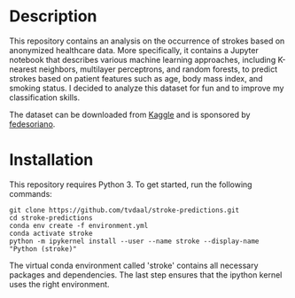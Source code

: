 # Description
This repository contains an analysis on the occurrence of strokes based on anonymized healthcare data. More specifically, it contains a Jupyter notebook that describes various machine learning approaches, including K-nearest neighbors, multilayer perceptrons, and random forests, to predict strokes based on patient features such as age, body mass index, and smoking status. I decided to analyze this dataset for fun and to improve my classification skills. 

The dataset can be downloaded from [Kaggle](https://www.kaggle.com/fedesoriano/stroke-prediction-dataset) and is sponsored by [fedesoriano](https://www.kaggle.com/fedesoriano).

# Installation
This repository requires Python 3. To get started, run the following commands:

```
git clone https://github.com/tvdaal/stroke-predictions.git
cd stroke-predictions
conda env create -f environment.yml
conda activate stroke
python -m ipykernel install --user --name stroke --display-name "Python (stroke)"
```

The virtual conda environment called 'stroke' contains all necessary packages and dependencies. The last step ensures that the ipython kernel uses the right environment.